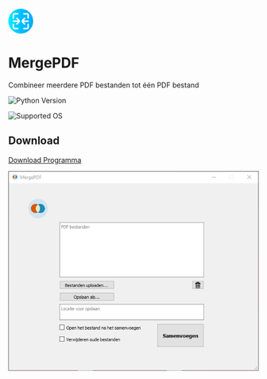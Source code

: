 <img src="https://github.com/jebr/MergePDF/blob/master/assets/merge-logo.png" width="50" height="50"></img>

# MergePDF

Combineer meerdere PDF bestanden tot één PDF bestand

![Python Version](https://img.shields.io/badge/Python-3.7-blue)

![Supported OS](https://img.shields.io/badge/OS-Windows%2FMacOS-orange)

## Download
[Download Programma](https://github.com/jebr/MergePDF/releases)

![Screenshot](assets/screenshot-MergePDF.png?raw=true "Merge PDF  image")
